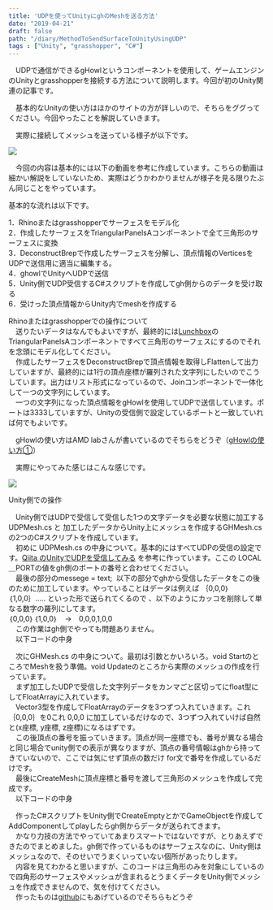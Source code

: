 ```yaml
---
title: 'UDPを使ってUnityにghのMeshを送る方法'
date: "2019-04-21"
draft: false
path: "/diary/MethodToSendSurfaceToUnityUsingUDP"
tags : ["Unity", "grasshopper", "C#"]
---
```


　UDPで通信ができるgHowlというコンポーネントを使用して、ゲームエンジンのUnityとgrasshopperを接続する方法について説明します。今回が初のUnity関連の記事です。

　基本的なUnityの使い方はほかのサイトの方が詳しいので、そちらをググってください。今回やったことを解説していきます。

　実際に接続してメッシュを送っている様子が以下です。

  

[![](https://3.bp.blogspot.com/-JOQY2UbklfQ/XLv1YDUcymI/AAAAAAAABn8/KnFXduxbYJIIJB2PiRUt7_a1uUJY9VxwQCLcBGAs/s640/test.gif)](https://3.bp.blogspot.com/-JOQY2UbklfQ/XLv1YDUcymI/AAAAAAAABn8/KnFXduxbYJIIJB2PiRUt7_a1uUJY9VxwQCLcBGAs/s1600/test.gif)

  
　今回の内容は基本的には以下の動画を参考に作成しています。こちらの動画は細かい解説をしていないため、実際はどうかわかりませんが様子を見る限りたぶん同じことをやっています。  
  

  
基本的な流れは以下です。  
  
1．Rhinoまたはgrasshopperでサーフェスをモデル化  
2．作成したサーフェスをTriangularPanelsAコンポーネントで全て三角形のサーフェスに変換  
3．DeconstructBrepで作成したサーフェスを分解し、頂点情報のVerticesをUDPで送信用に適当に編集する。  
4．ghowlでUnityへUDPで送信  
5．Unity側でUDP受信するC#スクリプトを作成してgh側からのデータを受け取る  
6．受けった頂点情報からUnity内でmeshを作成する  
  
  
Rhinoまたはgrasshopperでの操作について  
　送りたいデータはなんでもよいですが、最終的には[Lunchbox](https://www.food4rhino.com/app/lunchbox)のTriangularPanelsAコンポーネントですべて三角形のサーフェスにするのでそれを念頭にモデル化してください。  
　作成したサーフェスをDeconstructBrepで頂点情報を取得しFlattenして出力していますが、最終的には1行の頂点座標が羅列された文字列にしたいのでこうしています。出力はリスト形式になっているので、Joinコンポーネントで一体化して一つの文字列にしています。  
　一つの文字列になった頂点情報をgHowlを使用してUDPで送信しています。ポートは3333していますが、Unityの受信側で設定しているポートと一致していれば何でもよいです。  

　gHowlの使い方はAMD labさんが書いているのでそちらをどうぞ（[gHowlの使い方①](https://amdlaboratory.com/amdblog/grasshopperghowl%E3%81%AE%E4%BD%BF%E3%81%84%E6%96%B9%E2%91%A0/)）

　実際にやってみた感じはこんな感じです。  

[![](https://2.bp.blogspot.com/-BXztLgMM4IY/XLv-X12LIjI/AAAAAAAABoc/b8aorXbARWM2px5dLCJiOQylAnaihNCCQCLcBGAs/s640/%25E3%2582%25AD%25E3%2583%25A3%25E3%2583%2597%25E3%2583%2581%25E3%2583%25A3.PNG)](https://2.bp.blogspot.com/-BXztLgMM4IY/XLv-X12LIjI/AAAAAAAABoc/b8aorXbARWM2px5dLCJiOQylAnaihNCCQCLcBGAs/s1600/%25E3%2582%25AD%25E3%2583%25A3%25E3%2583%2597%25E3%2583%2581%25E3%2583%25A3.PNG)

  
Unity側での操作  

　Unity側ではUDPで受信して受信した1つの文字データを必要な状態に加工するUDPMesh.cs と 加工したデータからUnity上にメッシュを作成するGHMesh.cs の2つのC#スクリプトを作成しています。  
　初めに UDPMesh.cs の中身について。基本的にはすべてUDPの受信の設定です。[Qiita のUnityでUDPを受信してみる](https://qiita.com/nenjiru/items/8fa8dfb27f55c0205651) を参考に作っています。ここの LOCAL＿PORTの値をgh側のポートの番号と合わせてください。  
　最後の部分のmessege = text;  以下の部分でghから受信したデータをこの後のために加工しています。やっていることはデータは例えば ｛0,0,0｝｛1,0,0｝..... といった形で送られてくるので 、以下のようにカッコを削除して単なる数字の羅列にしてます。  
｛0,0,0｝｛1,0,0｝　→　0,0,0,1,0,0  
　この作業はgh側でやっても問題ありません。  
　以下コードの中身  
  

　次にGHMesh.cs の中身について。最初は引数とかいろいろ。void StartのところでMeshを扱う準備。void Updateのところから実際のメッシュの作成を行っています。  
　まず加工したUDPで受信した文字列データをカンマごと区切ってにfloat型にしてFloatArrayに入れています。  
　Vector3型を作成してFloatArrayのデータを3つずつ入れていきます。これ｛0,0,0｝を0これ 0,0,0 に加工しているだけなので、3つずつ入れていけば自然と(x座標, y座標, z座標)になるはずです。  
　この後頂点の番号を振っていきます。頂点が同一座標でも、番号が異なる場合と同じ場合でunity側での表示が異なりますが、頂点の番号情報はghから持ってきていないので、ここでは気にせず頂点の数だけ for文で番号を作成しているだけです。  
　最後にCreateMeshに頂点座標と番号を渡して三角形のメッシュを作成して完成です。  
　以下コードの中身  
  

  

　作ったC#スクリプトをUnity側でCreateEmptyとかでGameObjectを作成してAddComponentしてplayしたらgh側からデータが送られてきます。  
　かなり力技の方法でやっていてあまりスマートではないですが、とりあえずできたのでまとめました。gh側で作っているものはサーフェスなのに、Unity側はメッシュなので、そのせいでうまくいっていない個所があったりします。  
　内容を見てわかると思いますが、このコードは三角形のみを対象にしているので四角形のサーフェスやメッシュが含まれるとうまくデータをUnity側でメッシュを作成できませんので、気を付けてください。  
　作ったものは[github](https://github.com/hrntsm/UnityGH)にもあげているのでそちらもどうぞ